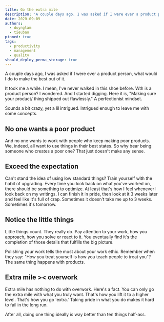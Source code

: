```yaml
---
title: Go the extra mile
description: 'A couple days ago, I was asked if I were ever a product person, what would I do to make the best out of it. It took me a while. I mean, I''ve never walked in this shoe before. Wth is a product person? I wondered. And I started digging. Here it is, "Making sure your product/ thing shipped out flawlessly." A perfectionist mindset.'
date: 2020-09-09
authors:
  - duynglam
  - tieubao
pinned: true
tags:
  - productivity
  - management
  - quality
should_deploy_perma_storage: true
---
```


A couple days ago, I was asked if I were ever a product person, what would I do to make the best out of it.

It took me a while. I mean, I've never walked in this shoe before. Wth is a product person? I wondered. And I started digging. Here it is, "Making sure your product/ thing shipped out flawlessly." A perfectionist mindset.

Sounds a bit crazy, yet a lil intrigued. Intrigued enough to leave me with some concepts.

## No one wants a poor product

And no one wants to work with people who keep making poor products. We, indeed, all want to use things in their best states. So why bear being someone who creates a poor one? That just doesn't make any sense.

## Exceed the expectation

Can't stand the idea of using low standard things? Train yourself with the habit of upgrading. Every time you look back on what you've worked on, there should be something to optimize. At least that's how I feel whenever I look back on my writings. I can finish it in pride, then look at it 3 weeks later and feel like it's full of crap. Sometimes it doesn't take me up to 3 weeks. Sometimes it's tomorrow.

## Notice the little things

Little things count. They really do. Pay attention to your work, how you approach, how you solve or react to it. You eventually find it's the completion of those details that fulfills the big picture.

Polishing your work tells the most about your work ethic. Remember when they say: "How you treat yourself is how you teach people to treat you"? The same thing happens with products.

## Extra mile >< overwork

Extra mile has nothing to do with overwork. Here's a fact. You can only go the extra mile with what you truly want. That's how you lift it to a higher level. That's how you go 'extra.' Taking pride in what you do makes it hard to fail in the long run.

After all, doing one thing ideally is way better than ten things half-ass.
